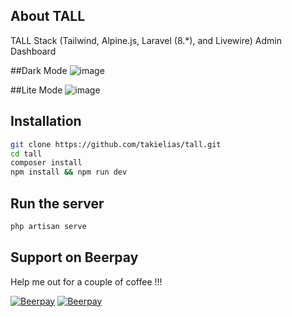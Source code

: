 
## About TALL

TALL Stack (Tailwind, Alpine.js, Laravel (8.*), and Livewire) Admin Dashboard

##Dark Mode
![image](https://user-images.githubusercontent.com/38932580/120344320-4e4af280-c31b-11eb-8146-fe6d8c488503.png)

##Lite Mode
![image](https://user-images.githubusercontent.com/38932580/120344457-6a4e9400-c31b-11eb-98b4-a3b2647d48cf.png)

## Installation

``` bash
git clone https://github.com/takielias/tall.git
cd tall
composer install
npm install && npm run dev
```

## Run the server
```bash
php artisan serve
```
## Support on Beerpay
Help me out for a couple of coffee !!!

[![Beerpay](https://beerpay.io/takielias/codeigniter-websocket/badge.svg?style=beer-square)](https://beerpay.io/takielias/codeigniter-websocket)  [![Beerpay](https://beerpay.io/takielias/codeigniter-websocket/make-wish.svg?style=flat-square)](https://beerpay.io/takielias/codeigniter-websocket?focus=wish)
